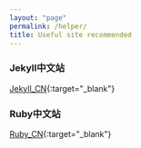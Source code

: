 ```yaml
---
layout: "page"
permalink: /helper/
title: Useful site recommended
---
```


### Jekyll中文站

[Jekyll_CN](https://jekyllcn.com/){:target="_blank"}

### Ruby中文站
[Ruby_CN](https://gems.ruby-china.com/){:target="_blank"}